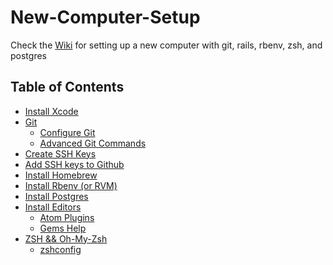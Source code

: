 # New-Computer-Setup
Check the [Wiki](https://github.com/iamanissa/New-Computer-Setup/wiki) for setting up a new computer with git, rails, rbenv, zsh, and postgres

## Table of Contents

- [Install Xcode](https://github.com/iamanissa/New-Computer-Setup/wiki/Install-Xcode-and-Command-Line-Tools)
- [Git](https://github.com/iamanissa/New-Computer-Setup/wiki/Git)
  - [Configure Git](https://github.com/iamanissa/New-Computer-Setup/wiki/How-to-Configure-Git)
  - [Advanced Git Commands](https://github.com/iamanissa/New-Computer-Setup/wiki/Advanced-but-Common-Git-Commands)
- [Create SSH Keys](https://github.com/iamanissa/New-Computer-Setup/wiki/Create-SSH-Keys)
- [Add SSH keys to Github](https://github.com/iamanissa/New-Computer-Setup/wiki/Add-SSH-Keys-to-Github)
- [Install Homebrew](https://github.com/iamanissa/New-Computer-Setup/wiki/How-to-Install-Homebrew)
- [Install Rbenv (or RVM)](https://github.com/iamanissa/New-Computer-Setup/wiki/Install-Rbenv-with-Homebrew)
- [Install Postgres](https://github.com/iamanissa/New-Computer-Setup/wiki/How-to-Install-Postgres)
- [Install Editors](https://github.com/iamanissa/New-Computer-Setup/wiki/Install-and-Configure-Editors)
  - [Atom Plugins](https://github.com/iamanissa/New-Computer-Setup/wiki/Atom-Plugins)
  - [Gems Help](https://github.com/iamanissa/New-Computer-Setup/wiki/Gems)
- [ZSH && Oh-My-Zsh](https://github.com/iamanissa/New-Computer-Setup/wiki/ZSH-&&-Oh-My-Zsh)
  - [zshconfig](https://github.com/iamanissa/New-Computer-Setup/wiki/Terminal-(zshconfig))
